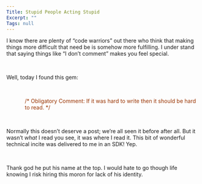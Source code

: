```yaml
---
Title: Stupid People Acting Stupid
Excerpt: ""
Tags: null
---
```

<div class="Section1"> <p class="MsoNormal">I know there are plenty of &ldquo;code warriors&rdquo; out there who think that making things more difficult that need be is somehow more fulfilling. I under stand that saying things like &ldquo;I don&rsquo;t comment&rdquo; makes you feel special.</p> <p class="MsoNormal">&nbsp;</p> <p class="MsoNormal">Well, today I found this gem:</p> <p class="MsoNormal">&nbsp;</p> <p class="MsoNormal" style='margin-left:.5in'><font color="#993300"><span style=';color:#993300'>/* Obligatory Comment: If it was hard to write then it should be hard to read. */</span></font></p> <p class="MsoNormal">&nbsp;</p> <p class="MsoNormal">Normally this doesn&rsquo;t deserve a post; we&rsquo;re all seen it before after all. But it wasn&rsquo;t <i><span style='font-style:italic'>what</span></i> I read you see, it was where I read it. This bit of wonderful technical incite was delivered to me in an SDK! Yep.</p> <p class="MsoNormal">&nbsp;</p> <p class="MsoNormal">Thank god he put his name at the top. I would hate to go though life knowing I risk hiring this moron for lack of his identity.</p></div>